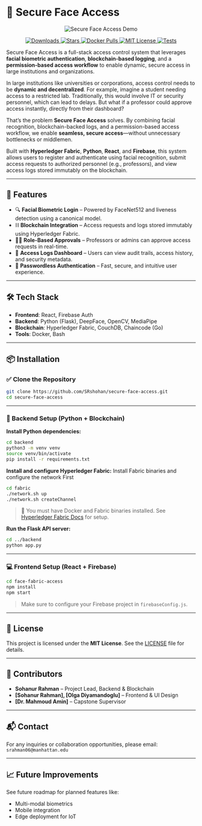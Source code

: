 # 🔐 Secure Face Access
<p align="center">
  <img src="https://media3.giphy.com/media/Aij24UIRB36WSkY5je/200.webp?cid=ecf05e47qcb9x0bnlt398hfi98m4rqz5b1xwt29pod9h55vz&ep=v1_gifs_search&rid=200.webp&ct=g" alt="Secure Face Access Demo" />
</p>


<p align="center">
  <a href="https://pypi.org/project/secure-face-access">
    <img src="https://img.shields.io/badge/downloads-6M-blue?style=flat-square" alt="Downloads">
  </a>
  <a href="https://github.com/SRshohan/secure-face-access/stargazers">
    <img src="https://img.shields.io/github/stars/yourusername/secure-face-access?style=flat-square&color=gold" alt="Stars">
  </a>
  <a href="https://hub.docker.com/r/yourusername/secure-face-access">
    <img src="https://img.shields.io/badge/docker%20pulls-42k-blue?style=flat-square" alt="Docker Pulls">
  </a>
  <a href="LICENSE">
    <img src="https://img.shields.io/badge/license-MIT-green?style=flat-square" alt="MIT License">
  </a>
  <a href="#tests">
    <img src="https://img.shields.io/badge/tests-passing-brightgreen?style=flat-square" alt="Tests">
  </a>
  
</p>

Secure Face Access is a full-stack access control system that leverages **facial biometric authentication**, **blockchain-based logging**, and a **permission-based access workflow** to enable dynamic, secure access in large institutions and organizations.

In large institutions like universities or corporations, access control needs to be **dynamic and decentralized**. For example, imagine a student needing access to a restricted lab. Traditionally, this would involve IT or security personnel, which can lead to delays. But what if a professor could approve access instantly, directly from their dashboard?

That’s the problem **Secure Face Access** solves. By combining facial recognition, blockchain-backed logs, and a permission-based access workflow, we enable **seamless, secure access**—without unnecessary bottlenecks or middlemen.

Built with **Hyperledger Fabric**, **Python**, **React**, and **Firebase**, this system allows users to register and authenticate using facial recognition, submit access requests to authorized personnel (e.g., professors), and view access logs stored immutably on the blockchain.


---

## 🚀 Features

- 🔍 **Facial Biometric Login** – Powered by FaceNet512 and liveness detection using a canonical model.
- ⛓️ **Blockchain Integration** – Access requests and logs stored immutably using Hyperledger Fabric.
- 👩‍🏫 **Role-Based Approvals** – Professors or admins can approve access requests in real-time.
- 📜 **Access Logs Dashboard** – Users can view audit trails, access history, and security metadata.
- 🔐 **Passwordless Authentication** – Fast, secure, and intuitive user experience.

---

## 🛠️ Tech Stack

- **Frontend**: React, Firebase Auth
- **Backend**: Python (Flask), DeepFace, OpenCV, MediaPipe
- **Blockchain**: Hyperledger Fabric, CouchDB, Chaincode (Go)
- **Tools**: Docker, Bash

---

## 📦 Installation

### ✅ Clone the Repository

```bash
git clone https://github.com/SRshohan/secure-face-access.git
cd secure-face-access
```

---

### 🔧 Backend Setup (Python + Blockchain)

**Install Python dependencies:**

```bash
cd backend
python3 -m venv venv
source venv/bin/activate
pip install -r requirements.txt
```

**Install and configure Hyperledger Fabric:**
Install Fabric binaries and configure the network First
```bash
cd fabric
./network.sh up
./network.sh createChannel
```

> 🔐 You must have Docker and Fabric binaries installed. See [Hyperledger Fabric Docs](https://hyperledger-fabric.readthedocs.io/) for setup.

**Run the Flask API server:**

```bash
cd ../backend
python app.py
```

---

### 💻 Frontend Setup (React + Firebase)

```bash
cd face-fabric-access
npm install
npm start
```

> Make sure to configure your Firebase project in `firebaseConfig.js`.

---

## 📄 License

This project is licensed under the **MIT License**. See the [LICENSE](LICENSE) file for details.

---

## 👥 Contributors

- **Sohanur Rahman** – Project Lead, Backend & Blockchain
- **[Sohanur Rahman], [Olga Diyamandoglu]** – Frontend & UI Design
- **[Dr. Mahmoud Amin]** – Capstone Supervisor

---

## 📬 Contact

For any inquiries or collaboration opportunities, please email: `srahman06@manhattan.edu`

---

## 📈 Future Improvements

See future roadmap for planned features like:

- Multi-modal biometrics
- Mobile integration
- Edge deployment for IoT


